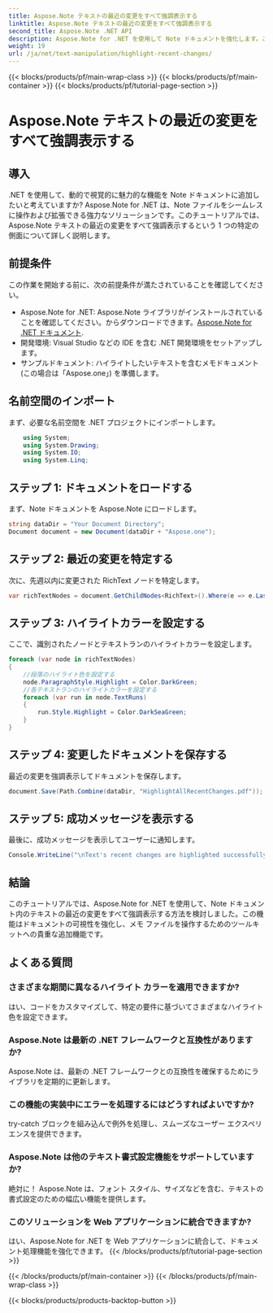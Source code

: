 ```yaml
---
title: Aspose.Note テキストの最近の変更をすべて強調表示する
linktitle: Aspose.Note テキストの最近の変更をすべて強調表示する
second_title: Aspose.Note .NET API
description: Aspose.Note for .NET を使用して Note ドキュメントを強化します。このステップバイステップのチュートリアルで、テキスト内の最近の変更を強調表示する方法を学びましょう。
weight: 19
url: /ja/net/text-manipulation/highlight-recent-changes/
---
```


{{< blocks/products/pf/main-wrap-class >}}
{{< blocks/products/pf/main-container >}}
{{< blocks/products/pf/tutorial-page-section >}}

# Aspose.Note テキストの最近の変更をすべて強調表示する

## 導入
.NET を使用して、動的で視覚的に魅力的な機能を Note ドキュメントに追加したいと考えていますか? Aspose.Note for .NET は、Note ファイルをシームレスに操作および拡張できる強力なソリューションです。このチュートリアルでは、Aspose.Note テキストの最近の変更をすべて強調表示するという 1 つの特定の側面について詳しく説明します。
## 前提条件
この作業を開始する前に、次の前提条件が満たされていることを確認してください。
-  Aspose.Note for .NET: Aspose.Note ライブラリがインストールされていることを確認してください。からダウンロードできます。[Aspose.Note for .NET ドキュメント](https://reference.aspose.com/note/net/).
- 開発環境: Visual Studio などの IDE を含む .NET 開発環境をセットアップします。
- サンプルドキュメント: ハイライトしたいテキストを含むメモドキュメント (この場合は「Aspose.one」) を準備します。
## 名前空間のインポート
まず、必要な名前空間を .NET プロジェクトにインポートします。
```csharp
    using System;
    using System.Drawing;
    using System.IO;
    using System.Linq;
```
## ステップ 1: ドキュメントをロードする
まず、Note ドキュメントを Aspose.Note にロードします。
```csharp
string dataDir = "Your Document Directory";
Document document = new Document(dataDir + "Aspose.one");
```
## ステップ 2: 最近の変更を特定する
次に、先週以内に変更された RichText ノードを特定します。
```csharp
var richTextNodes = document.GetChildNodes<RichText>().Where(e => e.LastModifiedTime >= DateTime.Today.Subtract(TimeSpan.FromDays(7)));
```
## ステップ 3: ハイライトカラーを設定する
ここで、識別されたノードとテキストランのハイライトカラーを設定します。
```csharp
foreach (var node in richTextNodes)
{
    //段落のハイライト色を設定する
    node.ParagraphStyle.Highlight = Color.DarkGreen;
    //各テキストランのハイライトカラーを設定する
    foreach (var run in node.TextRuns)
    {
        run.Style.Highlight = Color.DarkSeaGreen;
    }
}
```
## ステップ 4: 変更したドキュメントを保存する
最近の変更を強調表示してドキュメントを保存します。
```csharp
document.Save(Path.Combine(dataDir, "HighlightAllRecentChanges.pdf"));
```
## ステップ 5: 成功メッセージを表示する
最後に、成功メッセージを表示してユーザーに通知します。
```csharp
Console.WriteLine("\nText's recent changes are highlighted successfully.");
```
## 結論
このチュートリアルでは、Aspose.Note for .NET を使用して、Note ドキュメント内のテキストの最近の変更をすべて強調表示する方法を検討しました。この機能はドキュメントの可視性を強化し、メモ ファイルを操作するためのツールキットへの貴重な追加機能です。
## よくある質問
### さまざまな期間に異なるハイライト カラーを適用できますか?
はい、コードをカスタマイズして、特定の要件に基づいてさまざまなハイライト色を設定できます。
### Aspose.Note は最新の .NET フレームワークと互換性がありますか?
Aspose.Note は、最新の .NET フレームワークとの互換性を確保するためにライブラリを定期的に更新します。
### この機能の実装中にエラーを処理するにはどうすればよいですか?
try-catch ブロックを組み込んで例外を処理し、スムーズなユーザー エクスペリエンスを提供できます。
### Aspose.Note は他のテキスト書式設定機能をサポートしていますか?
絶対に！ Aspose.Note は、フォント スタイル、サイズなどを含む、テキストの書式設定のための幅広い機能を提供します。
### このソリューションを Web アプリケーションに統合できますか?
はい、Aspose.Note for .NET を Web アプリケーションに統合して、ドキュメント処理機能を強化できます。
{{< /blocks/products/pf/tutorial-page-section >}}

{{< /blocks/products/pf/main-container >}}
{{< /blocks/products/pf/main-wrap-class >}}

{{< blocks/products/products-backtop-button >}}
